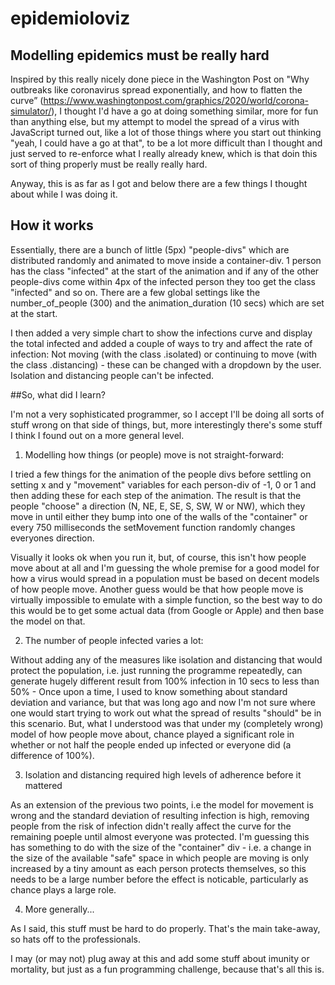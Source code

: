 # epidemioloviz
 

## Modelling epidemics must be really hard

Inspired by this really nicely done piece in the Washington Post on "Why outbreaks like coronavirus spread exponentially, and how to flatten the curve” (https://www.washingtonpost.com/graphics/2020/world/corona-simulator/), I thought I'd have a go at doing something similar, more for fun than anything else, but my attempt to model the spread of a virus with JavaScript turned out, like a lot of those things where you start out thinking "yeah, I could have a go at that", to be a lot more difficult than I thought and just served to re-enforce what I really already knew, which is that doin this sort of thing properly must be really really hard. 

Anyway, this is as far as I got and below there are a few things I thought about while I was doing it.

## How it works

Essentially, there are a bunch of little (5px) "people-divs" which are distributed randomly and animated to move inside a container-div. 1 person has the class "infected" at the start of the animation and if any of the other people-divs come within 4px of the infected person they too get the class "infected" and so on. There are a few global settings like the number_of_people (300) and the animation_duration (10 secs) which are set at the start.

I then added a very simple chart to show the infections curve and display the total infected and added a couple of ways to try and affect the rate of infection: Not moving (with the class .isolated) or continuing to move (with the class .distancing) - these can be changed with a dropdown by the user. Isolation and distancing people can't be infected.


##So, what did I learn?

I'm not a very sophisticated programmer, so I accept I'll be doing all sorts of stuff wrong on that side of things, but, more interestingly there's some stuff I think I found out on a more general level.

1. Modelling how things (or people) move is not straight-forward:

I tried a few things for the animation of the people divs before settling on setting x and y "movement" variables for each person-div of -1, 0 or 1 and then adding these for each step of the animation. The result is that the people "choose" a direction (N, NE, E, SE, S, SW, W or NW), which they move in until either they bump into one of the walls of the "container" or every 750 milliseconds the setMovement function randomly changes everyones direction. 

Visually it looks ok when you run it, but, of course, this isn't how people move about at all and I'm guessing the whole premise for a good model for how a virus would spread in a population must be based on decent models of how people move. Another guess would be that how people move is virtually impossible to emulate with a simple function, so the best way to do this would be to get some actual data (from Google or Apple) and then base the model on that.

2. The number of people infected varies a lot:

Without adding any of the measures like isolation and distancing that would protect the population, i.e. just running the programme repeatedly, can generate hugely different result from 100% infection in 10 secs to less than 50% - Once upon a time, I used to know something about standard deviation and variance, but that was long ago and now I'm not sure where one would start trying to work out what the spread of results "should" be in this scenario. But, what I understood was that under my (completely wrong) model of how people move about, chance played a significant role in whether or not half the people ended up infected or everyone did (a difference of 100%). 

3. Isolation and distancing required high levels of adherence before it mattered

As an extension of the previous two points, i.e the model for movement is wrong and the standard deviation of resulting infection is high, removing people from the risk of infection didn't really affect the curve for the remaining poeple until almost everyone was protected. I'm guessing this has something to do with the size of the "container" div - i.e. a change in the size of the available "safe" space in which people are moving is only increased by a tiny amount as each person protects themselves, so this needs to be a large number before the effect is noticable, particularly as chance plays a large role.

4. More generally...

As I said, this stuff must be hard to do properly. That's the main take-away, so hats off to the professionals. 

I may (or may not) plug away at this and add some stuff about imunity or mortality, but just as a fun programming challenge, because that's all this is. 







 
